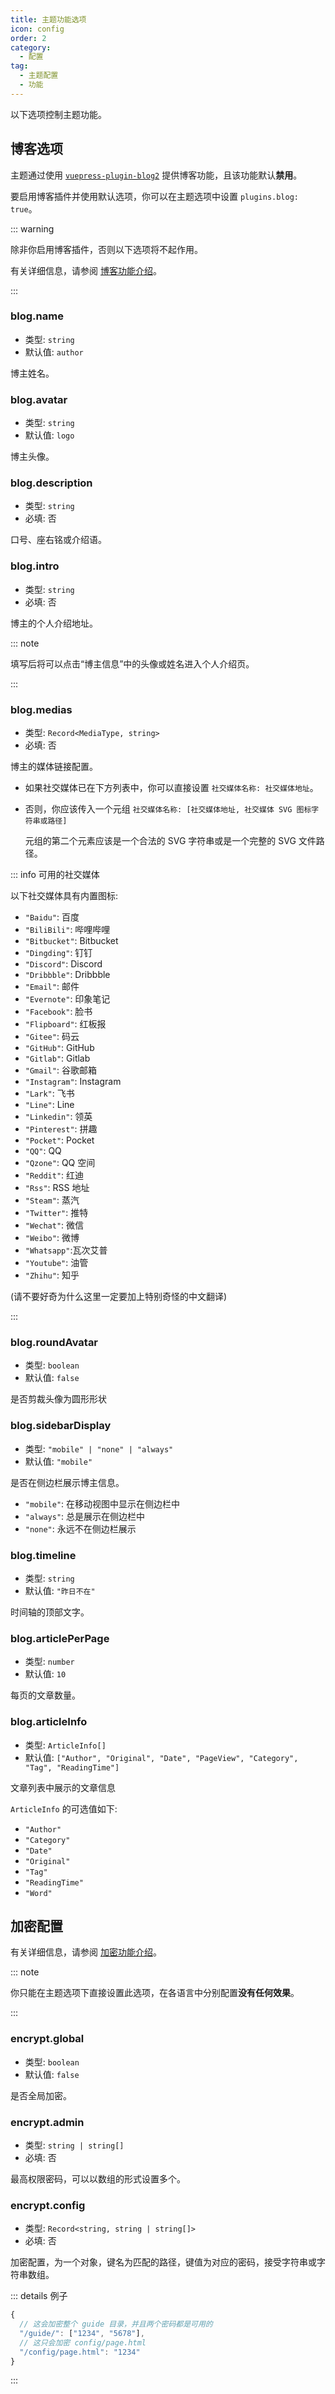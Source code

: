 ```yaml
---
title: 主题功能选项
icon: config
order: 2
category:
  - 配置
tag:
  - 主题配置
  - 功能
---
```


以下选项控制主题功能。

<!-- more -->

## 博客选项

主题通过使用 [`vuepress-plugin-blog2`][blog2] 提供博客功能，且该功能默认**禁用**。

要启用博客插件并使用默认选项，你可以在主题选项中设置 `plugins.blog: true`。

::: warning

除非你启用博客插件，否则以下选项将不起作用。

有关详细信息，请参阅 [博客功能介绍](../../guide/blog/intro.md)。

:::

### blog.name

- 类型: `string`
- 默认值: `author`

博主姓名。

### blog.avatar

- 类型: `string`
- 默认值: `logo`

博主头像。

### blog.description

- 类型: `string`
- 必填: 否

口号、座右铭或介绍语。

### blog.intro

- 类型: `string`
- 必填: 否

博主的个人介绍地址。

::: note

填写后将可以点击“博主信息”中的头像或姓名进入个人介绍页。

:::

### blog.medias

- 类型: `Record<MediaType, string>`
- 必填: 否

博主的媒体链接配置。

- 如果社交媒体已在下方列表中，你可以直接设置 `社交媒体名称: 社交媒体地址`。
- 否则，你应该传入一个元组 `社交媒体名称: [社交媒体地址, 社交媒体 SVG 图标字符串或路径]`

  元组的第二个元素应该是一个合法的 SVG 字符串或是一个完整的 SVG 文件路径。

::: info 可用的社交媒体

以下社交媒体具有内置图标:

- `"Baidu"`: 百度
- `"BiliBili"`: 哔哩哔哩
- `"Bitbucket"`: Bitbucket
- `"Dingding"`: 钉钉
- `"Discord"`: Discord
- `"Dribbble"`: Dribbble
- `"Email"`: 邮件
- `"Evernote"`: 印象笔记
- `"Facebook"`: 脸书
- `"Flipboard"`: 红板报
- `"Gitee"`: 码云
- `"GitHub"`: GitHub
- `"Gitlab"`: Gitlab
- `"Gmail"`: 谷歌邮箱
- `"Instagram"`: Instagram
- `"Lark"`: 飞书
- `"Line"`: Line
- `"Linkedin"`: 领英
- `"Pinterest"`: 拼趣
- `"Pocket"`: Pocket
- `"QQ"`: QQ
- `"Qzone"`: QQ 空间
- `"Reddit"`: 红迪
- `"Rss"`: RSS 地址
- `"Steam"`: 蒸汽
- `"Twitter"`: 推特
- `"Wechat"`: 微信
- `"Weibo"`: 微博
- `"Whatsapp"`:瓦次艾普
- `"Youtube"`: 油管
- `"Zhihu"`: 知乎

(请不要好奇为什么这里一定要加上特别奇怪的中文翻译)

:::

### blog.roundAvatar

- 类型: `boolean`
- 默认值: `false`

是否剪裁头像为圆形形状

### blog.sidebarDisplay

- 类型: `"mobile" | "none" | "always"`
- 默认值: `"mobile"`

是否在侧边栏展示博主信息。

- `"mobile"`: 在移动视图中显示在侧边栏中
- `"always"`: 总是展示在侧边栏中
- `"none"`: 永远不在侧边栏展示

### blog.timeline

- 类型: `string`
- 默认值: `"昨日不在"`

时间轴的顶部文字。

### blog.articlePerPage

- 类型: `number`
- 默认值: `10`

每页的文章数量。

### blog.articleInfo

- 类型: `ArticleInfo[]`
- 默认值: `["Author", "Original", "Date", "PageView", "Category", "Tag", "ReadingTime"]`

文章列表中展示的文章信息

`ArticleInfo` 的可选值如下:

- `"Author"`
- `"Category"`
- `"Date"`
- `"Original"`
- `"Tag"`
- `"ReadingTime"`
- `"Word"`

## 加密配置 <Badge text="仅限 Root" type="warning" />

有关详细信息，请参阅 [加密功能介绍](../../guide/feature/encrypt.md)。

::: note

你只能在主题选项下直接设置此选项，在各语言中分别配置**没有任何效果**。

:::

### encrypt.global

- 类型: `boolean`
- 默认值: `false`

是否全局加密。

### encrypt.admin

- 类型: `string | string[]`
- 必填: 否

最高权限密码，可以以数组的形式设置多个。

### encrypt.config

- 类型: `Record<string, string | string[]>`
- 必填: 否

加密配置，为一个对象，键名为匹配的路径，键值为对应的密码，接受字符串或字符串数组。

::: details 例子

```js
{
  // 这会加密整个 guide 目录，并且两个密码都是可用的
  "/guide/": ["1234", "5678"],
  // 这只会加密 config/page.html
  "/config/page.html": "1234"
}
```

:::

[blog2]: https://vuepress-theme-hope.github.io/v2/blog/zh/
